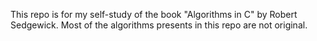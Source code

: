 This repo is for my self-study of the book "Algorithms in C" by Robert Sedgewick. Most of the algorithms presents in this repo are not original.
